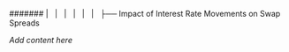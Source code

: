 ####### |   |   |   |   |   |   ├── Impact of Interest Rate Movements on Swap Spreads

*Add content here*